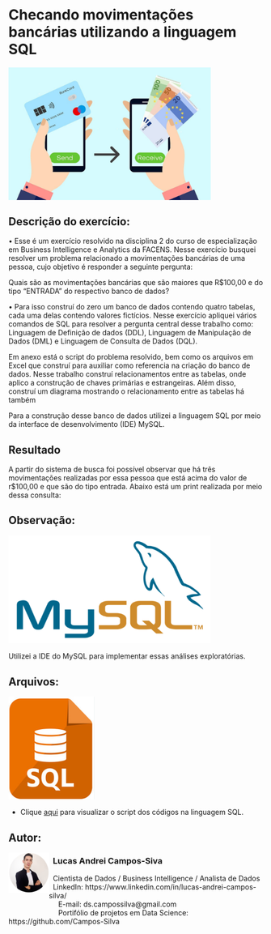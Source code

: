 # Checando movimentações bancárias utilizando a linguagem SQL

<img  src="https://raw.githubusercontent.com/Campos-Silva/sql_movimentacoes_bancarias/main/capa.jpg" width="400" alt="cognitiveclass.ai logo" align="center" /> 

## Descrição do exercício:

•	Esse é um exercício resolvido na disciplina 2 do curso de especialização em Business Intelligence e Analytics da FACENS. Nesse exercício busquei resolver um problema relacionado a movimentações bancárias de uma pessoa, cujo objetivo é responder a seguinte pergunta:

Quais são as movimentações bancárias que são maiores que R$100,00 e do tipo “ENTRADA” do respectivo banco de dados?

•	Para isso construí do zero um banco de dados contendo quatro tabelas, cada uma delas contendo valores fictícios. Nesse exercício apliquei vários comandos de SQL para resolver a pergunta central desse trabalho como: Linguagem de Definição de dados (DDL), Linguagem de Manipulação de Dados (DML) e Linguagem de Consulta de Dados (DQL).

Em anexo está o script do problema resolvido, bem como os arquivos em Excel que construí para auxiliar como referencia na criação do banco de dados. Nesse trabalho construí relacionamentos entre as tabelas, onde aplico a construção de chaves primárias e estrangeiras. Além disso, construí um diagrama mostrando o relacionamento entre as tabelas há também 

Para a construção desse banco de dados utilizei a linguagem SQL por meio da interface de desenvolvimento (IDE) MySQL.

## Resultado

A partir do sistema de busca foi possível observar que há três movimentações realizadas por essa pessoa que está acima do valor de r$100,00 e que são do tipo entrada. Abaixo está um print realizada por meio dessa consulta:



## Observação:

 <left>
<img src="https://raw.githubusercontent.com/Campos-Silva/sql_movimentacoes_bancarias/main/logo_my_sql.PNG" width="400"/>
</left>

Utilizei a IDE do MySQL para implementar essas análises exploratórias.

## Arquivos:

 <left>
<img src="https://raw.githubusercontent.com/Campos-Silva/sql_movimentacoes_bancarias/main/logo_data_sql.PNG" width="170" />
</left>

- Clique [aqui](https://github.com/Campos-Silva/sql_movimentacoes_bancarias/blob/main/movimentacoes_bancarias.sql) para visualizar o script dos códigos na linguagem SQL.

## Autor:

<img  src="https://raw.githubusercontent.com/Campos-Silva/Campos-Silva/main/perfil_lucas_andrei_campos_silva.png" width="80" alt="cognitiveclass.ai logo" align="left" /> 

### &nbsp;&nbsp;Lucas Andrei Campos-Siva

<p>
&nbsp;&nbsp;Cientista de Dados / Business Intelligence / Analista de Dados<br/>
&nbsp;&nbsp;LinkedIn: https://www.linkedin.com/in/lucas-andrei-campos-silva/<br/>
&nbsp;&nbsp;&nbsp;&nbsp;&nbsp;&nbsp;&nbsp;&nbsp;&nbsp;&nbsp;&nbsp;&nbsp;&nbsp;&nbsp;&nbsp;&nbsp;&nbsp;&nbsp;&nbsp;&nbsp;&nbsp;&nbsp;&nbsp;&nbsp;&nbsp;E-mail: ds.campossilva@gmail.com<br/>
&nbsp;&nbsp;&nbsp;&nbsp;&nbsp;&nbsp;&nbsp;&nbsp;&nbsp;&nbsp;&nbsp;&nbsp;&nbsp;&nbsp;&nbsp;&nbsp;&nbsp;&nbsp;&nbsp;&nbsp;&nbsp;&nbsp;&nbsp;&nbsp;&nbsp;Portifólio de projetos em Data Science: https://github.com/Campos-Silva
</p>

